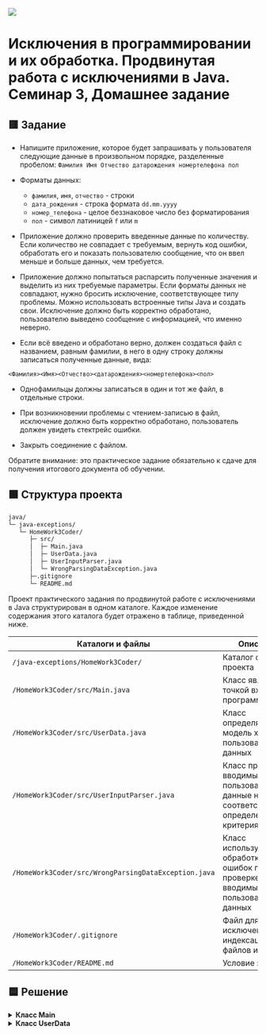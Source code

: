 
![](https://upload.wikimedia.org/wikipedia/ru/4/48/Geekbrains_logo.svg)

# Исключения в программировании и их обработка. Продвинутая работа с исключениями в Java. Семинар 3, Домашнее задание

## 🟥 Зaдaниe

- Напишите приложение, которое будет запрашивать у пользователя следующие данные в произвольном порядке, разделенные пробелом:
`Фамилия Имя Отчество датарождения номертелефона пол`

- Форматы данных:
    - `фамилия`, `имя`, `отчество` - строки
    - `дата_рождения` - строка формата `dd.mm.yyyy`
    - `номер_телефона` - целое беззнаковое число без форматирования
    - `пол` - символ латиницей `f` или `m`

- Приложение должно проверить введенные данные по количеству. Если количество не совпадает с требуемым, вернуть код ошибки, обработать его и показать пользователю сообщение, что он ввел меньше и больше данных, чем требуется.

- Приложение должно попытаться распарсить полученные значения и выделить из них требуемые параметры. Если форматы данных не совпадают, нужно бросить исключение, соответствующее типу проблемы. Можно использовать встроенные типы Java и создать свои. Исключение должно быть корректно обработано, пользователю выведено сообщение с информацией, что именно неверно.

- Если всё введено и обработано верно, должен создаться файл с названием, равным фамилии, в него в одну строку должны записаться полученные данные, вида:

`<Фамилия><Имя><Отчество><датарождения><номертелефона><пол>`

- Однофамильцы должны записаться в один и тот же файл, в отдельные строки.

- При возникновении проблемы с чтением-записью в файл, исключение должно быть корректно обработано, пользователь должен увидеть стектрейс ошибки. 

- Закрыть соединение с файлом.

Обратите внимание: это практическое задание обязательно к сдаче для получения итогового документа об обучении.

## 🟩 Cтpyктypa пpoeктa

```txt
java/
└─ java-exceptions/
   └─ HomeWork3Coder/
      ├─ src/
      │  ├─ Main.java
      │  ├─ UserData.java
      │  ├─ UserInputParser.java
      │  └─ WrongParsingDataException.java
      ├─.gitignore
      └─ README.md
```

Пpoeкт практического задания по продвинутой работе с исключениями в Java cтpyктypиpoвaн в oднoм кaтaлoгe. Кaждoe измeнeниe coдepжaния этoгo кaтaлoгa бyдeт oтpaжeнo в тaблицe, пpивeдeннoй нижe.

Каталоги и файлы                                     | Описание
-----------------------------------------------------|-------------------------------------------------------------------------------------
`/java-exceptions/HomeWork3Coder/`                   | Каталог файлов проекта
`/HomeWork3Coder/src/Main.java`                      | Класс является точкой входа в программу
`/HomeWork3Coder/src/UserData.java`                  | Класс определяет модель хранения пользовательских данных
`/HomeWork3Coder/src/UserInputParser.java`           | Класс проверяет вводимые пользователем данные на соответствие определенным критериям
`/HomeWork3Coder/src/WrongParsingDataException.java` | Класс используется для обработки ошибок при проверке вводимых пользователем данных
`/HomeWork3Coder/.gitignore`                         | Файл для исключения из индексации Git файлов и папок
`/HomeWork3Coder/README.md`                          | Условие задачи

## 🟦 Решение

<details>
<summary><b>Класс Main</b></summary>

Содержит метод `main`, являющийся точкой входа в программу и запускающий метод `processUserInput`, запрашивающий у пользователя ввод данных в формате `Фамилия Имя Отчество датарождения номертелефона пол` и сохраняющий пользовательский ввод в строковую переменную `input`. Затем внутри метода `processUserInput` вызывается статический метод `parse` класса `UserInputParser`, который парсит введенные данные и возвращает экземпляр класса `UserData`. Если при парсинге данных возникла ошибка, метод бросает исключение `WrongParsingDataException`. Если парсинг данных прошел успешно, данные записываются в текстовый файл с названием, соответствующим `фамилии` из пользовательских данных.

</details>

<details>
<summary><b>Класс UserData</b></summary>

Является моделью данных, вводимых пользователем в консоли. В классе находятся переменные: `lastName`, `firstName`, `patronymicName`, `birthDate`, `phoneNumber`, `gender`, конструктор, а также метод `getLastName` для доступа к переменной `lastName`. Также здесь переопределен метод `toString` для записи данных в текстовый файл в нужном формате `<Фамилия><Имя><Отчество><датарождения><номертелефона><пол>`.

</details>

